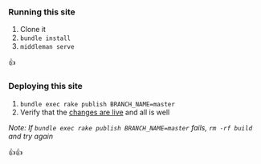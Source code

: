 ### Running this site

1. Clone it
2. `bundle install`
3. `middleman serve`

👍

### Deploying this site

1. `bundle exec rake publish BRANCH_NAME=master`
2. Verify that the [changes are live](http://hey.al) and all is well

_Note: If `bundle exec rake publish BRANCH_NAME=master` fails, `rm -rf build` and try again_

👍👍
